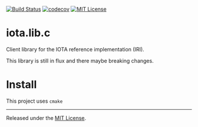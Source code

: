 [![Build Status][travis-badge]][travis-link]
[![codecov][codecov-badge]][codecov-link]
[![MIT License][license-badge]](LICENSE)



iota.lib.c
=====

Client library for the IOTA reference implementation (IRI).

This library is still in flux and there maybe breaking changes.

Install
====

This project uses `cmake`

<hr>

Released under the [MIT License](LICENSE).

[travis-badge]:    https://travis-ci.org/th0br0/iota.lib.c.svg?branch=master
[travis-link]:     https://travis-ci.org/th0br0/iota.lib.c
[license-badge]:   https://img.shields.io/badge/license-MIT-007EC7.svg
[codecov-badge]:   https://codecov.io/gh/th0br0/iota.lib.c/branch/master/graph/badge.svg
[codecov-link]:    https://codecov.io/gh/th0br0/iota.lib.c
